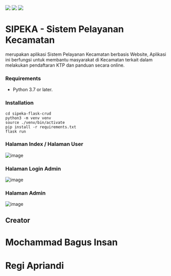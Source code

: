 ![](https://github.com/regiapriandi012/sipeka-flask-crud/actions/workflows/codeql.yml/badge.svg)
![](https://github.com/regiapriandi012/sipeka-flask-crud/actions/workflows/dependency-review.yml/badge.svg)
![](https://github.com/regiapriandi012/sipeka-flask-crud/actions/workflows/docker-image.yml/badge.svg)

# SIPEKA - Sistem Pelayanan Kecamatan
merupakan aplikasi Sistem Pelayanan Kecamatan berbasis Website, Aplikasi ini berfungsi untuk membantu masyarakat di Kecamatan terkait dalam melakukan pendaftaran KTP dan panduan secara online.

### Requirements

- Python 3.7 or later.

### Installation

```
cd sipeka-flask-crud
python3 -m venv venv  
source ./venv/bin/activate 
pip install -r requirements.txt  
flask run
```

### Halaman Index / Halaman User
![image](https://user-images.githubusercontent.com/62141316/150749808-a9560702-ffd7-4ab3-923f-fa9baf3413ed.png)

### Halaman Login Admin
![image](https://user-images.githubusercontent.com/62141316/150749886-dfcc4a4c-9978-4a88-86b0-51215ee1f057.png)

### Halaman Admin
![image](https://user-images.githubusercontent.com/62141316/150750044-88425382-190f-4d42-b4f5-e3feec99ef74.png)

## Creator
# Mochammad Bagus Insan
# Regi Apriandi
